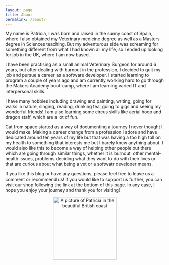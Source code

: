 ```yaml
---
layout: page
title: About
permalink: /about/
---
```



My name is Patricia, I was born and raised in the sunny coast of Spain, where I also obtained my Veterinary medicine degree as well as a Masters degree in Sciences teaching. But my adventurous side was screaming for something different from what I had known all my life, so I ended up looking for job in the UK, where I am now based. 

I have been practising as a small animal Veterinary Surgeon for around 6 years, but after dealing with burnout in the profession, I decided to quit my job and pursue a career as a software developer. I started learning to program a couple of years ago and am currently working hard to go through the Makers Academy boot-camp, where I am learning varied IT and interpersonal skills.

I have many hobbies including drawing and painting, writing, going for walks in nature, singing, reading, drinking tea, going to gigs and seeing my wonderful friends! I am also learning some circus skills like aerial hoop and dragon staff, which are a lot of fun.

Cat from space started as a way of documenting a journey I never thought I would make. Making a career change from a profession I adore and have dedicated around ten years of my life but that was having a too high toll on my health to something that interests me but I barely knew anything about. I would also like this to become a way of helping other people out there which are going through similar things, whether it is burnout, other mental-health issues, problems deciding what they want to do with their lives or that are curious about what being a vet or a softwatr developer means.

If you like this blog or have any questions, please feel free to leave us a comment or recommend us! If you would like to support us further, you can visit our shop following the link at the bottom of this page. In any case, I hope you enjoy your journey and thank you for visiting!

<center><img src="/assets/images/IMG-20210628-WA0000-min.jpg" alt="A picture of Patricia in the beautiful British coast" width="200"></center>
